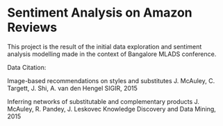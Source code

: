 # Sentiment Analysis on Amazon Reviews

This project is the result of the initial data exploration and sentiment analysis modelling made in the context of Bangalore MLADS conference. 

Data Citation:

Image-based recommendations on styles and substitutes
J. McAuley, C. Targett, J. Shi, A. van den Hengel
SIGIR, 2015


Inferring networks of substitutable and complementary products
J. McAuley, R. Pandey, J. Leskovec
Knowledge Discovery and Data Mining, 2015
